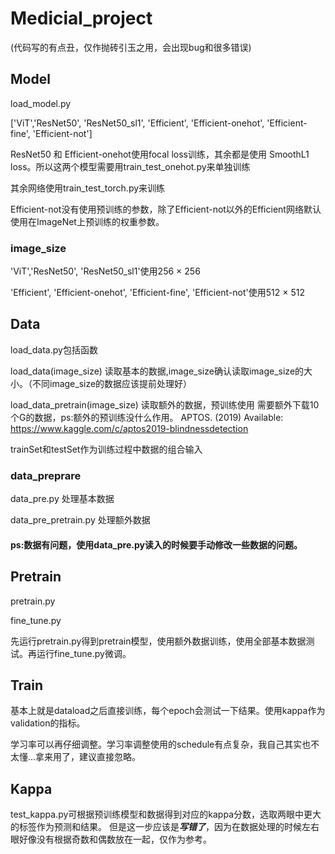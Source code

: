 # Medicial_project
(代码写的有点丑，仅作抛砖引玉之用，会出现bug和很多错误) 

## Model
load_model.py

['ViT','ResNet50', 'ResNet50_sl1', 'Efficient', 'Efficient-onehot', 'Efficient-fine', 'Efficient-not']

ResNet50 和 Efficient-onehot使用focal loss训练，其余都是使用 SmoothL1 loss。所以这两个模型需要用train_test_onehot.py来单独训练

其余网络使用train_test_torch.py来训练

Efficient-not没有使用预训练的参数，除了Efficient-not以外的Efficient网络默认使用在ImageNet上预训练的权重参数。

### image_size
'ViT','ResNet50', 'ResNet50_sl1'使用256 $\times$ 256

'Efficient', 'Efficient-onehot', 'Efficient-fine', 'Efficient-not'使用512 $\times$ 512

## Data
load_data.py包括函数

load_data(image_size) 读取基本的数据,image_size确认读取image_size的大小。（不同image_size的数据应该提前处理好）

load_data_pretrain(image_size) 读取额外的数据，预训练使用 需要额外下载10个G的数据，ps:额外的预训练没什么作用。
APTOS. (2019) Available: https://www.kaggle.com/c/aptos2019-blindnessdetection

trainSet和testSet作为训练过程中数据的组合输入

### data_preprare

data_pre.py 处理基本数据

data_pre_pretrain.py 处理额外数据

#### ps:数据有问题，使用data_pre.py读入的时候要手动修改一些数据的问题。

## Pretrain
pretrain.py

fine_tune.py

先运行pretrain.py得到pretrain模型，使用额外数据训练，使用全部基本数据测试。再运行fine_tune.py微调。

## Train
基本上就是dataload之后直接训练，每个epoch会测试一下结果。使用kappa作为validation的指标。

学习率可以再仔细调整。学习率调整使用的schedule有点复杂，我自己其实也不太懂...拿来用了，建议直接忽略。

## Kappa
test_kappa.py可根据预训练模型和数据得到对应的kappa分数，选取两眼中更大的标签作为预测和结果。
但是这一步应该是***写错了***，因为在数据处理的时候左右眼好像没有根据奇数和偶数放在一起，仅作为参考。


